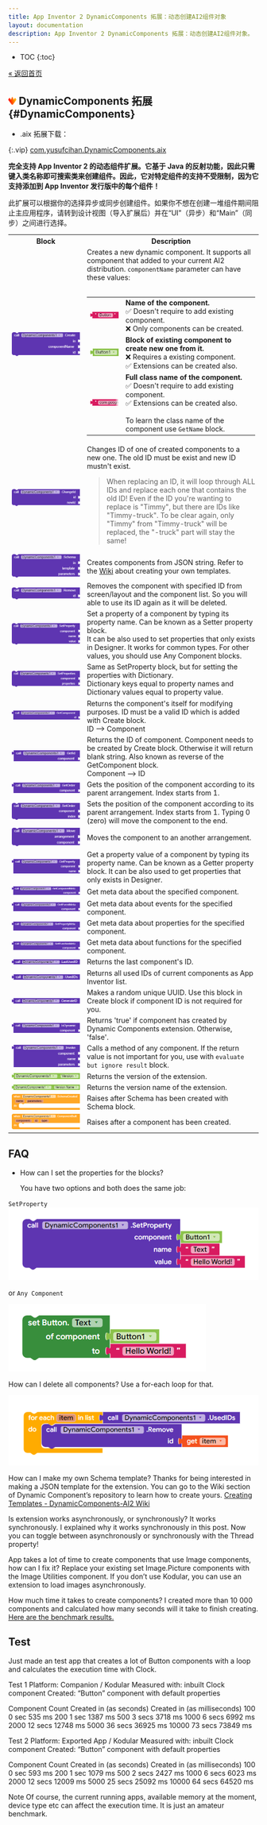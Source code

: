 ```yaml
---
title: App Inventor 2 DynamicComponents 拓展：动态创建AI2组件对象
layout: documentation
description: App Inventor 2 DynamicComponents 拓展：动态创建AI2组件对象。
---
```


* TOC
{:toc}

[&laquo; 返回首页](index.html)

## <img src="DynamicComponents/icon.png" style="width:16px;margin:-4px 5px 0 0">DynamicComponents 拓展  {#DynamicComponents}
<!--(https://community.kodular.io/t/f-os-dynamic-components-extension-for-every-component-2-2-2/50789,https://github.com/ysfchn/DynamicComponents-AI2)-->

* .aix 拓展下载：

{:.vip}
[com.yusufcihan.DynamicComponents.aix](DynamicComponents/com.yusufcihan.DynamicComponents.aix)


**完全支持 App Inventor 2 的动态组件扩展。它基于 Java 的反射功能，因此只需键入类名称即可搜索类来创建组件。因此，它对特定组件的支持不受限制，因为它支持添加到 App Inventor 发行版中的每个组件！**

此扩展可以根据你的选择异步或同步创建组件。如果你不想在创建一堆组件期间阻止主应用程序，请转到设计视图（导入扩展后）并在“UI”（异步）和“Main”（同步）之间进行选择。


<table style="width:100%">
    <tr>
        <th width="30%">Block</th>
        <th>Description</th>
    </tr>
    <!-- CREATE  -->
    <tr>
        <td align="right">
            <img src="DynamicComponents/blocks/method_create.png">
        </td>
        <!--<td>
            <table style="width:100%">
                <tr>
                    <td align="right"><code>in</code></td>
                    <td>The arrangement where component will be created in.</td>
                </tr>
                <tr>
                    <td align="right"><code>componentName</code></td>
                    <td>Specifies which component will be created, it can take these values, use one of these:<br>・ Name of the component. <img src="DynamicComponents/blocks/text.png"><br>・ Block of existing component to create new one from it. <img src="DynamicComponents/blocks/component_block.png"><br>・ Full class name of the component. <img src="DynamicComponents/blocks/class_text.png"></td>
                </tr>
                <tr>
                    <td align="right"><code>id</code></td>
                    <td>An identifier that will be used for other methods. It can be any type of text.</td>
                </tr>
            </table>
        </td>-->
        <td>
            Creates a new dynamic component. It supports all component that added to your current AI2 distribution.
            <code>componentName</code> parameter can have these values:
            <br><br>
            <table>
                <tr>
                    <td><img src="DynamicComponents/other/text.png"></td>
                    <td><b>Name of the component.</b><br>✅ Doesn't require to add existing component.<br> ❌ Only components can be created.</td>
                </tr>
                <tr>
                    <td><img src="DynamicComponents/other/component_block.png"></td>
                    <td><b>Block of existing component to create new one from it.</b><br>❌ Requires a existing component.<br>✅ Extensions can be created also.</td>
                </tr>
                <tr>
                    <td><img src="DynamicComponents/other/class_text.png" href="DynamicComponents/other/class_text_full.png"></td></td>
                    <td><b>Full class name of the component.</b><br>✅ Doesn't require to add existing component.<br>✅ Extensions can be created also.<br><br>To learn the class name of the component use <code>GetName</code> block.</td>
                </tr>
            </table>
        </td>
    </tr>
    <!-- CHANGE ID  -->
    <tr>
        <td align="right">
            <img src="DynamicComponents/blocks/method_changeid.png">
        </td>
        <!--<td>
            <table style="width:100%">
                <tr>
                    <td align="right"><code>id</code></td>
                    <td>The old ID that will be changed.</td>
                </tr>
                <tr>
                    <td align="right"><code>newid</code></td>
                    <td>The new ID that old ID will be changed to.</td>
                </tr>
            </table>
        </td>-->
        <td>
            Changes ID of one of created components to a new one. The old ID must be exist and new ID mustn't exist.<br>
            <blockquote>
                When replacing an ID, it will loop through ALL IDs and replace each one that contains the old ID! Even if the ID you're wanting to replace is "Timmy", but there are IDs like "Timmy-truck". To be clear again, only "Timmy" from "Timmy-truck" will be replaced, the "-truck" part will stay the same!
            </blockquote>
        </td>
    </tr>
    <!-- SCHEMA  -->
    <tr>
        <td align="right">
            <img src="DynamicComponents/blocks/method_schema.png">
        </td>
        <!--<td>
            <table style="width:100%">
                <tr>
                    <td align="right"><code>in</code></td>
                    <td>The arrangement where the root component will the created in.</td>
                </tr>
                <tr>
                    <td align="right"><code>template</code></td>
                    <td>JSON string of your template.</td>
                </tr>
                <tr>
                    <td align="right"><code>parameters</code></td>
                    <td>Parameters that will be used in template.</td>
                </tr>
            </table>
        </td>-->
        <td>
            Creates components from JSON string. Refer to the <a href="https://github.com/ysfchn/DynamicComponents-AI2/wiki/Creating-Templates">Wiki</a> about creating your own templates.
        </td>
    </tr>
    <!-- REMOVE  -->
    <tr>
        <td align="right">
            <img src="DynamicComponents/blocks/method_remove.png">
        </td>
        <!--<td>
            <table style="width:100%">
                <tr>
                    <td align="right"><code>id</code></td>
                    <td>The ID of the component that will be deleted.</td>
                </tr>
            </table>
        </td>-->
        <td>
            Removes the component with specified ID from screen/layout and the component list. So you will able to use its ID again as it will be deleted.
        </td>
    </tr>
    <!-- SET PROPERTY  -->
    <tr>
        <td align="right">
            <img src="DynamicComponents/blocks/method_setproperty.png">
        </td>
        <!--<td>
            <table style="width:100%">
                <tr>
                    <td align="right"><code>component</code></td>
                    <td>The component that will be modified.</td>
                </tr>
                <tr>
                    <td align="right"><code>name</code></td>
                    <td>Name of the property.</td>
                </tr>
                <tr>
                    <td align="right"><code>value</code></td>
                    <td>Value of the property.</td>
                </tr>
            </table>
        </td>-->
        <td>
            Set a property of a component by typing its property name. Can be known as a Setter property block.<br>
            It can be also used to set properties that only exists in Designer. 
            It works for common types. For other values, you should use Any Component blocks.
        </td>
    </tr>
    <!-- SET PROPERTIES  -->
    <tr>
        <td align="right">
            <img src="DynamicComponents/blocks/method_setproperties.png">
        </td>
        <!--<td>
            <table style="width:100%">
                <tr>
                    <td align="right"><code>component</code></td>
                    <td>The component that will be modified.</td>
                </tr>
                <tr>
                    <td align="right"><code>name</code></td>
                    <td>Name of the property.</td>
                </tr>
                <tr>
                    <td align="right"><code>value</code></td>
                    <td>Value of the property.</td>
                </tr>
            </table>
        </td>-->
        <td>
            Same as SetProperty block, but for setting the properties with Dictionary.<br>
            Dictionary keys equal to property names and Dictionary values equal to property value.
        </td>
    </tr>
    <!-- GET COMPONENT  -->
    <tr>
        <td align="right">
            <img src="DynamicComponents/blocks/method_getcomponent.png">
        </td>
        <!--<td>
            <table style="width:100%">
                <tr>
                    <td align="right"><code>id</code></td>
                    <td>The ID of the component that you want to get.</td>
                </tr>
            </table>
        </td>-->
        <td>
            Returns the component's itself for modifying purposes. 
            ID must be a valid ID which is added with Create block.<br>
            ID --> Component
        </td>
    </tr>
    <!-- GET ID  -->
    <tr>
        <td align="right">
            <img src="DynamicComponents/blocks/method_getid.png">
        </td>
        <!--<td>
            <table style="width:100%">
                <tr>
                    <td align="right"><code>component</code></td>
                    <td>The component that you want to get its ID.</td>
                </tr>
            </table>
        </td>-->
        <td>
            Returns the ID of component. Component needs to be created by Create block. 
            Otherwise it will return blank string. Also known as reverse of the GetComponent block.<br>
            Component --> ID
        </td>
    </tr>
    <!-- GET ORDER  -->
    <tr>
        <td align="right">
            <img src="DynamicComponents/blocks/method_getorder.png">
        </td>
        <!--<td>
            <table style="width:100%">
                <tr>
                    <td align="right"><code>component</code></td>
                    <td>The component that property value will get from.</td>
                </tr>
                <tr>
                    <td align="right"><code>name</code></td>
                    <td>Name of the property.</td>
                </tr>
            </table>
        </td>-->
        <td>
            Gets the position of the component according to its parent arrangement.
            Index starts from 1.
        </td>
    </tr>
    <!-- SET ORDER  -->
    <tr>
        <td align="right">
            <img src="DynamicComponents/blocks/method_setorder.png">
        </td>
        <!--<td>
            <table style="width:100%">
                <tr>
                    <td align="right"><code>component</code></td>
                    <td>The component that property value will get from.</td>
                </tr>
                <tr>
                    <td align="right"><code>name</code></td>
                    <td>Name of the property.</td>
                </tr>
            </table>
        </td>-->
        <td>
            Sets the position of the component according to its parent arrangement.
            Index starts from 1.
            Typing 0 (zero) will move the component to the end.
        </td>
    </tr>
    <!-- MOVE  -->
    <tr>
        <td align="right">
            <img src="DynamicComponents/blocks/method_move.png">
        </td>
        <!--<td>
            <table style="width:100%">
                <tr>
                    <td align="right"><code>component</code></td>
                    <td>The component that property value will get from.</td>
                </tr>
                <tr>
                    <td align="right"><code>name</code></td>
                    <td>Name of the property.</td>
                </tr>
            </table>
        </td>-->
        <td>
            Moves the component to an another arrangement.
        </td>
    </tr>
    <!-- GET PROPERTY  -->
    <tr>
        <td align="right">
            <img src="DynamicComponents/blocks/method_getproperty.png">
        </td>
        <!--<td>
            <table style="width:100%">
                <tr>
                    <td align="right"><code>component</code></td>
                    <td>The component that property value will get from.</td>
                </tr>
                <tr>
                    <td align="right"><code>name</code></td>
                    <td>Name of the property.</td>
                </tr>
            </table>
        </td>-->
        <td>
            Get a property value of a component by typing its property name. Can be known as a Getter property block. It can be also used to get properties that only exists in Designer. 
        </td>
    </tr>
    <!-- GET COMPONENT META  -->
    <tr>
        <td align="right">
            <img src="DynamicComponents/blocks/method_getcomponentmeta.png">
        </td>
        <td>
            Get meta data about the specified component.
        </td>
    </tr>
    <!-- GET EVENT META  -->
    <tr>
        <td align="right">
            <img src="DynamicComponents/blocks/method_geteventmeta.png">
        </td>
        <td>
            Get meta data about events for the specified component.
        </td>
    </tr>
    <!-- GET PROPERTY META  -->
    <tr>
        <td align="right">
            <img src="DynamicComponents/blocks/method_getpropertymeta.png">
        </td>
        <td>
            Get meta data about properties for the specified component.
        </td>
    </tr>
    <!-- GET FUNCTION META  -->
    <tr>
        <td align="right">
            <img src="DynamicComponents/blocks/method_getfunctionmeta.png">
        </td>
        <td>
            Get meta data about functions for the specified component.
        </td>
    </tr>
    <!-- LAST USED ID  -->
    <tr>
        <td align="right">
            <img src="DynamicComponents/blocks/method_lastusedid.png">
        </td>
        <td>
            Returns the last component's ID.
        </td>
    </tr>
    <!-- USED IDS  -->
    <tr>
        <td align="right">
            <img src="DynamicComponents/blocks/method_usedids.png">
        </td>
        <td>
            Returns all used IDs of current components as App Inventor list.
        </td>
    </tr>
    <!-- GENERATE ID  -->
    <tr>
        <td align="right">
            <img src="DynamicComponents/blocks/method_generateid.png">
        </td>
        <td>
            Makes a random unique UUID. Use this block in Create block if component ID is not required for you.
        </td>
    </tr>
    <!-- IS DYNAMIC  -->
    <tr>
        <td align="right">
            <img src="DynamicComponents/blocks/method_isdynamic.png">
        </td>
        <td>
            Returns 'true' if component has created by Dynamic Components extension. Otherwise, 'false'.
        </td>
    </tr>
    <!-- INVOKE  -->
    <tr>
        <td align="right">
            <img src="DynamicComponents/blocks/method_invoke.png">
        </td>
        <td>
            Calls a method of any component. If the return value is not important for you, use with <code>evaluate but ignore result</code> block.
        </td>
    </tr>
    <!-- VERSION  -->
    <tr>
        <td align="right">
            <img src="DynamicComponents/blocks/setget_version.png">
        </td>
        <td>
            Returns the version of the extension.
        </td>
    </tr>
    <!-- VERSION NAME  -->
    <tr>
        <td align="right">
            <img src="DynamicComponents/blocks/setget_versionname.png">
        </td>
        <td>
            Returns the version name of the extension.
        </td>
    </tr>
    <!-- SCHEMA CREATED  -->
    <tr>
        <td align="right">
            <img src="DynamicComponents/blocks/event_schemacreated.png">
        </td>
        <td>
            Raises after Schema has been created with Schema block.
        </td>
    </tr>
    <!-- COMPONENT BUILT  -->
    <tr>
        <td align="right">
            <img src="DynamicComponents/blocks/event_componentbuilt.png">
        </td>
        <td>
            Raises after a component has been created.
        </td>
    </tr>
</table>


## FAQ
* How can I set the properties for the blocks?

  You have two options and both does the same job:

`SetProperty`
![](DynamicComponents/1.png)

or `Any Component`

![](DynamicComponents/2.png)

How can I delete all components?
Use a for-each loop for that.

![](DynamicComponents/3.png)

How can I make my own Schema template?
Thanks for being interested in making a JSON template for the extension. You can go to the Wiki section of Dynamic Component’s repository to learn how to create yours.
[Creating Templates - DynamicComponents-AI2 Wiki](https://github.com/ysfchn/DynamicComponents-AI2/wiki/Creating-Templates)

Is extension works asynchronously, or synchronously?
It works synchronously. I explained why it works synchronously in this post.
Now you can toggle between asynchronously or synchronously with the Thread property!

App takes a lot of time to create components that use Image components, how can I fix it?
Replace your existing set Image.Picture components with the Image Utilities component.
If you don’t use Kodular, you can use an extension to load images asynchronously.

How much time it takes to create components?
I created more than 10 000 components and calculated how many seconds will it take to finish creating. [Here are the benchmark results.](https://community.kodular.io/t/free-open-source-dynamic-components-extension-for-every-component/50789/945)

## Test

Just made an test app that creates a lot of Button components with a loop and calculates the execution time with Clock.

Test 1
Platform: Companion / Kodular
Measured with: inbuilt Clock component
Created: “Button” component with default properties

Component Count	Created in (as seconds)	Created in (as milliseconds)
100	0 sec	535 ms
200	1 sec	1387 ms
500	3 secs	3718 ms
1000	6 secs	6992 ms
2000	12 secs	12748 ms
5000	36 secs	36925 ms
10000	73 secs	73849 ms

Test 2
Platform: Exported App / Kodular
Measured with: inbuilt Clock component
Created: “Button” component with default properties

Component Count	Created in (as seconds)	Created in (as milliseconds)
100	0 sec	593 ms
200	1 sec	1079 ms
500	2 secs	2427 ms
1000	6 secs	6023 ms
2000	12 secs	12009 ms
5000	25 secs	25092 ms
10000	64 secs	64520 ms

Note
Of course, the current running apps, available memory at the moment, device type etc can affect the execution time. It is just an amateur benchmark.
